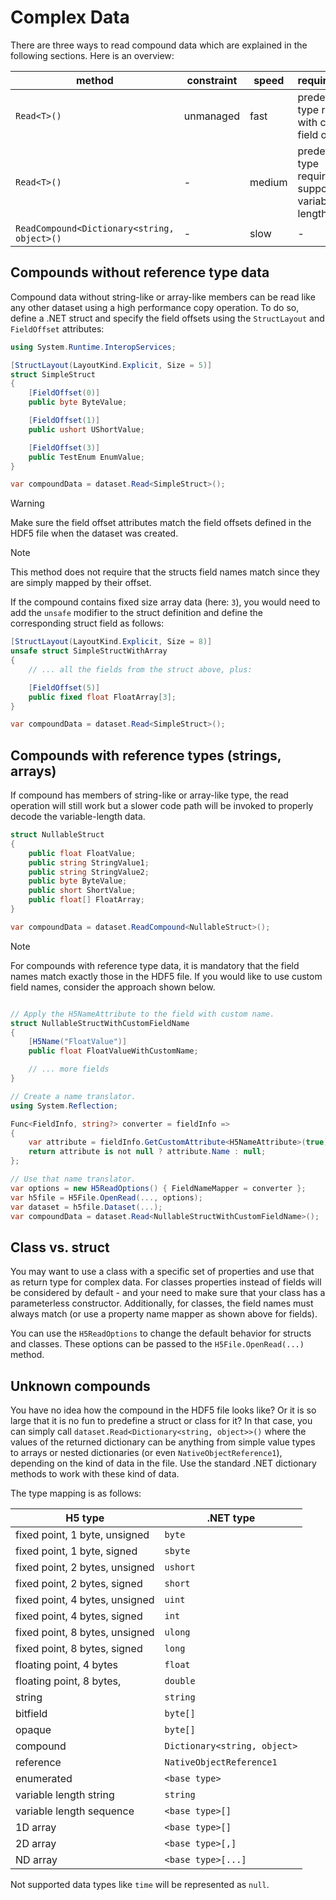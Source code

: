 
# Complex Data

There are three ways to read compound data which are explained in the following sections. Here is an overview:

| method                                      | constraint | speed  | requirements                                               |
| ------------------------------------------- | ---------- | ------ | ---------------------------------------------------------- |
| `Read<T>()`                                 | unmanaged  | fast   | predefined type required with correct field offsets        |
| `Read<T>()`                                 | -          | medium | predefined type required, support for variable-length data |
| `ReadCompound<Dictionary<string, object>()` | -          | slow   | -                                                          |

## Compounds without reference type data

Compound data without string-like or array-like members can be read like any other dataset using a high performance copy operation. To do so, define a .NET struct and specify the field offsets using the `StructLayout` and `FieldOffset` attributes:

```cs
using System.Runtime.InteropServices;

[StructLayout(LayoutKind.Explicit, Size = 5)]
struct SimpleStruct
{
    [FieldOffset(0)]
    public byte ByteValue;

    [FieldOffset(1)]
    public ushort UShortValue;

    [FieldOffset(3)]
    public TestEnum EnumValue;
}

var compoundData = dataset.Read<SimpleStruct>();
```

> [!WARNING]
> Make sure the field offset attributes match the field offsets defined in the HDF5 file when the dataset was created.

> [!NOTE]
> This method does not require that the structs field names match since they are simply mapped by their offset.

If the compound contains fixed size array data (here: `3`), you would need to add the `unsafe` modifier to the struct definition and define the corresponding struct field as follows:


```cs
[StructLayout(LayoutKind.Explicit, Size = 8)]
unsafe struct SimpleStructWithArray
{
    // ... all the fields from the struct above, plus:

    [FieldOffset(5)]
    public fixed float FloatArray[3];
}

var compoundData = dataset.Read<SimpleStruct>();
```

## Compounds with reference types (strings, arrays)

If compound has members of string-like or array-like type, the read operation will still work but a slower code path will be invoked to properly decode the variable-length data.

```cs
struct NullableStruct
{
    public float FloatValue;
    public string StringValue1;
    public string StringValue2;
    public byte ByteValue;
    public short ShortValue;
    public float[] FloatArray;
}

var compoundData = dataset.ReadCompound<NullableStruct>();
```

> [!NOTE]
> For compounds with reference type data, it is mandatory that the field names match exactly those in the HDF5 file. If you would like to use custom field names, consider the approach shown below.

```cs

// Apply the H5NameAttribute to the field with custom name.
struct NullableStructWithCustomFieldName
{
    [H5Name("FloatValue")]
    public float FloatValueWithCustomName;

    // ... more fields
}

// Create a name translator.
using System.Reflection;

Func<FieldInfo, string?> converter = fieldInfo =>
{
    var attribute = fieldInfo.GetCustomAttribute<H5NameAttribute>(true);
    return attribute is not null ? attribute.Name : null;
};

// Use that name translator.
var options = new H5ReadOptions() { FieldNameMapper = converter };
var h5file = H5File.OpenRead(..., options);
var dataset = h5file.Dataset(...);
var compoundData = dataset.Read<NullableStructWithCustomFieldName>();
```

## Class vs. struct

You may want to use a class with a specific set of properties and use that as return type for complex data. For classes properties instead of fields will be considered by default - and your need to make sure that your class has a parameterless constructor. Additionally, for classes, the field names must always match (or use a property name mapper as shown above for fields).

You can use the `H5ReadOptions` to change the default behavior for structs and classes. These options can be passed to the `H5File.OpenRead(...)` method.

## Unknown compounds

You have no idea how the compound in the HDF5 file looks like? Or it is so large that it is no fun to predefine a struct or class for it? In that case, you can simply call `dataset.Read<Dictionary<string, object>>()` where the values of the returned dictionary can be anything from simple value types to arrays or nested dictionaries (or even `NativeObjectReference1`), depending on the kind of data in the file. Use the standard .NET dictionary methods to work with these kind of data.

The type mapping is as follows:

| H5 type                        | .NET type                    |
| ------------------------------ | ---------------------------- |
| fixed point, 1 byte,  unsigned | `byte`                       |
| fixed point, 1 byte,    signed | `sbyte`                      |
| fixed point, 2 bytes, unsigned | `ushort`                     |
| fixed point, 2 bytes,   signed | `short`                      |
| fixed point, 4 bytes, unsigned | `uint`                       |
| fixed point, 4 bytes,   signed | `int`                        |
| fixed point, 8 bytes, unsigned | `ulong`                      |
| fixed point, 8 bytes,   signed | `long`                       |
| floating point, 4 bytes        | `float `                     |
| floating point, 8 bytes,       | `double`                     |
| string                         | `string`                     |
| bitfield                       | `byte[]`                     |
| opaque                         | `byte[]`                     |
| compound                       | `Dictionary<string, object>` |
| reference                      | `NativeObjectReference1`     |
| enumerated                     | `<base type>`                |
| variable length string         | `string`                     |
| variable length sequence       | `<base type>[]`              |
| 1D array                       | `<base type>[]`              |
| 2D array                       | `<base type>[,]`             |
| ND array                       | `<base type>[...]`           |

Not supported data types like `time` will be represented as `null`.